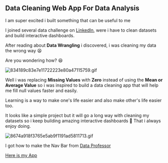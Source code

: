 ## Data Cleaning Web App For Data Analysis

I am super excited i built something that can  be useful to me

I joined several data challenge on [LinkedIn](https://www.linkedin.com/in/anuoluwapo-abiodun-balogun-64b977186/), were i have to clean datasets and build interactive dashboards.

After reading about  **Data Wrangling** i discovered, i was cleaning my data the wrong way 😫

Are you wondering how? 😆 


![834189c83e7e11722223e80a47115759.gif](https://cdn.hashnode.com/res/hashnode/image/upload/v1650118454048/UNeXxSA3m.gif)

Well i was replacing **Missing Values** with **Zero** instead of using the **Mean or Average Value** so i was inspired to build a data cleaning app that will help me fill null values faster and easily. 

Learning is a way to make one's life easier and also make other's life easier too.

It looks like a simple project but it will go a long way with cleaning my datasets so i keep building amazing interactive dashboards 🥺 That i always enjoy doing.


![8674a918f3765e5ab9f1191ad5811713.gif](https://cdn.hashnode.com/res/hashnode/image/upload/v1650118676229/DTf1lT7R0.gif)

I got how to make the Nav Bar from [Data Professor](https://github.com/dataprofessor/streamlit_navbar)

[Here is my App](https://share.streamlit.io/designegycreatives/datacleaning-app.py/main/datacleaning.py)
